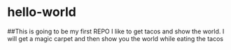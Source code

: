# hello-world
##This is going to be my first REPO
I like to get tacos and show the world. I will get a magic carpet and then show you the world while eating the tacos
